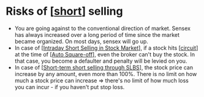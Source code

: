 # Risks of [[short]] selling

- You are going against to the conventional direction of market. Sensex has always increased over a long period of time since the market became organized. On most days, sensex will go up.
- In case of [[Intraday Short Selling in Stock Market]], if a stock hits [[circuit]] at the time of [[Auto Square-off]], even the broker can't buy the stock. In that case, you become a defaulter and penalty will be levied on you.
- In case of [[Short-term short selling through SLBS]], the stock price can increase by any amount, even more than 100%. There is no limit on how much a stock price can increase => there's no limit of how much loss you can incur - if you haven't put stop loss.

[//begin]: # "Autogenerated link references for markdown compatibility"
[short]: Short.md "Short"
[Intraday Short Selling in Stock Market]: <Intraday Short Selling in Stock Market.md> "Intraday Short Selling in Stock Market"
[circuit]: Circuit.md "Circuit"
[Auto Square-off]: <Auto Square-off.md> "Auto Square-off"
[Short-term short selling through SLBS]: <Short-term short selling through SLBS.md> "Short-term short selling through SLBS"
[//end]: # "Autogenerated link references"
